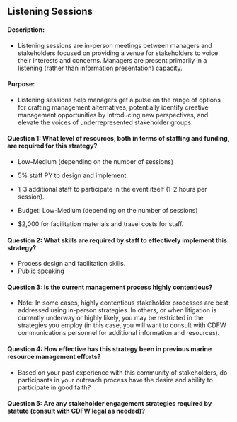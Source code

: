 ## Listening Sessions
#### Description: 
- Listening sessions are in-person meetings between managers and stakeholders focused on providing a venue for stakeholders to voice their interests and concerns. Managers are present primarily in a listening (rather than information presentation) capacity. 

#### Purpose:
-   Listening sessions help managers get a pulse on the range of options for crafting management alternatives, potentially identify creative management opportunities by introducing new perspectives, and elevate the voices of underrepresented stakeholder groups. 

#### Question 1: What level of resources, both in terms of staffing and funding, are required for this strategy?
-	Low-Medium (depending on the number of sessions)
  -	 5% staff PY to design and implement.
  -  1-3 additional staff to participate in the event itself (1-2 hours per session).

-	Budget: Low-Medium (depending on the number of sessions)
  -  $2,000 for facilitation materials and travel costs for staff.


#### Question 2: What skills are required by staff to effectively implement this strategy?
-	Process design and facilitation skills. 
-   Public speaking


#### Question 3: Is the current management process highly contentious? 
- Note: In some cases, highly contentious stakeholder processes are best addressed using in-person strategies. In others, or when litigation is currently underway or highly likely, you may be restricted in the strategies you employ (in this case, you will want to consult with CDFW communications personnel for additional information and resources). 

#### Question 4: How effective has this strategy been in previous marine resource management efforts? 
- Based on your past experience with this community of stakeholders, do participants in your outreach process have the desire and ability to participate in good faith? 

#### Question 5: Are any stakeholder engagement strategies required by statute (consult with CDFW legal as needed)?